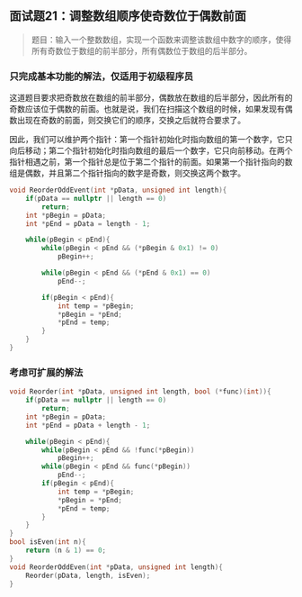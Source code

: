 ## 面试题21：调整数组顺序使奇数位于偶数前面

> 题目：输入一个整数数组，实现一个函数来调整该数组中数字的顺序，使得所有奇数位于数组的前半部分，所有偶数位于数组的后半部分。

### 只完成基本功能的解法，仅适用于初级程序员

这道题目要求把奇数放在数组的前半部分，偶数放在数组的后半部分，因此所有的奇数应该位于偶数的前面。也就是说，我们在扫描这个数组的时候，如果发现有偶数出现在奇数的前面，则交换它们的顺序，交换之后就符合要求了。

因此，我们可以维护两个指针：第一个指针初始化时指向数组的第一个数字，它只向后移动；第二个指针初始化时指向数组的最后一个数字，它只向前移动。在两个指针相遇之前，第一个指针总是位于第二个指针的前面。如果第一个指针指向的数组是偶数，并且第二个指针指向的数字是奇数，则交换这两个数字。

```cpp
void ReorderOddEvent(int *pData, unsigned int length){
    if(pData == nullptr || length == 0)
        return;
    int *pBegin = pData;
    int *pEnd = pData = length - 1;

    while(pBegin < pEnd){
        while(pBegin < pEnd && (*pBegin & 0x1) != 0)
            pBegin++;

        while(pBegin < pEnd && (*pEnd & 0x1) == 0)
            pEnd--;

        if(pBegin < pEnd){
            int temp = *pBegin;
            *pBegin = *pEnd;
            *pEnd = temp;
        }
    }
}
```

### 考虑可扩展的解法

```cpp
void Reorder(int *pData, unsigned int length, bool (*func)(int)){
    if(pData == nullptr || length == 0)
        return;
    int *pBegin = pData;
    int *pEnd = pData + length - 1;

    while(pBegin < pEnd){
        while(pBegin < pEnd && !func(*pBegin))
            pBegin++;
        while(pBegin < pEnd && func(*pBegin))
            pEnd--;
        if(pBegin < pEnd){
            int temp = *pBegin;
            *pBegin = *pEnd;
            *pEnd = temp;
        }
    }
}
bool isEven(int n){
    return (n & 1) == 0;
}
void ReorderOddEven(int *pData, unsigned int length){
    Reorder(pData, length, isEven);
}
```

